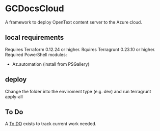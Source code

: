 # GCDocsCloud
A framework to deploy OpenText content server to the Azure cloud.

## local requirements
Requires Terraform 0.12.24 or higher.
Rquires Terragrunt 0.23.10 or higher.
Required PowerShell modules:
* Az.automation (install from PSGallery)

## deploy
Change the folder into the enviroment type (e.g. dev) and run terragrunt apply-all

## To Do
A [To DO](todo.md) exists to track current work needed.